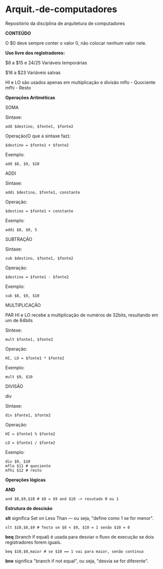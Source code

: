 # Arquit.-de-computadores
Repositório da disciplina de arquitetura de computadores

**CONTEÚDO**


O $0 deve sempre conter o valor 0, não colocar nenhum valor nele.

**Uso livre dos registradores:**

$8 a $15 e $24/$25 Variáveis temporárias

$16 a $23 Variáveis salvas

HI e LO são usados apenas em multiplicação e divisão
mflo - Quociente
mfhi - Resto



**Operações Aritméticas**

SOMA

  Sintaxe:

    add $destino, $fonte1, $fonte2

  Operação(O que a sintaxe faz):

    $destino = $fonte1 + $fonte2

  Exemplo:

    add $8, $9, $10

  ADDI

  Sintaxe:

    addi $destino, $fonte1, constante

  Operação:

    $destino = $fonte1 + constante

  Exemplo:
  
    addi $8, $9, 5


SUBTRAÇÃO

  Sintaxe:
  
    sub $destino, $fonte1, $fonte2

  Operação:

    $destino = $fonte1 - $fonte2

  Exemplo:

    sub $8, $9, $10


MULTIPLICAÇÃO

PAR HI e LO recebe a multiplicação de numéros de 32bits, resultando em um de 64bits

  Sintexe:

    mult $fonte1, $fonte2

  Operação:

    HI, LO = $fonte1 * $fonte2

  Exemplo:

    mult $9, $10


DIVISÃO

  div
  
  Sintaxe:

    div $fonte1, $fonte2

  Operação:

    HI = $fonte1 % $fonte2

    LO = $fonte1 / $fonte2

  Exemplo:

    div $9, $10
    mflo $11 # quociente
    mfhi $12 # resto




**Operações lógicas**

**AND**

    and $8,$9,$10 # $8 = $9 and $10 -> resutado 0 ou 1

  

**Estrutura de descisão**

**slt** 
significa Set on Less Than — ou seja, "define como 1 se for menor".

    slt $10,$8,$9 # Testa se $8 < $9, $10 = 1 senão $10 = 0

**beq**
(branch if equal) é usada para desviar o fluxo de execução se dois registradores forem iguais.
    
    beq $10,$0,maior # se $10 == 1 vai para maior, senão continua

**bne**
 significa "branch if not equal", ou seja, "desvia se for diferente".

   




  
